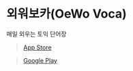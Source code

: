 # 외워보카(OeWo Voca)
매일 외우는 토익 단어장

> [App Store](https://apps.apple.com/kr/app/%EC%99%B8%EC%9B%8C%EB%B3%B4%EC%B9%B4/id6444293987)


> [Google Play](https://play.google.com/store/apps/details?id=com.vocaapprn)
